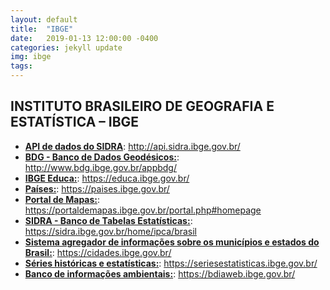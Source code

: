 ```yaml
---
layout: default
title:  "IBGE"
date:   2019-01-13 12:00:00 -0400
categories: jekyll update
img: ibge
tags:
---
```


## INSTITUTO BRASILEIRO DE GEOGRAFIA E ESTATÍSTICA – IBGE

- **[API de dados do SIDRA](http://api.sidra.ibge.gov.br/)**: http://api.sidra.ibge.gov.br/
- **[BDG - Banco de Dados Geodésicos:](http://www.bdg.ibge.gov.br/appbdg/)**: http://www.bdg.ibge.gov.br/appbdg/
- **[IBGE Educa:](https://educa.ibge.gov.br/)**: https://educa.ibge.gov.br/
- **[Países:](https://paises.ibge.gov.br/)**: https://paises.ibge.gov.br/
- **[Portal de Mapas:](https://portaldemapas.ibge.gov.br/portal.php#homepage)**: https://portaldemapas.ibge.gov.br/portal.php#homepage
- **[SIDRA - Banco de Tabelas Estatísticas:](https://sidra.ibge.gov.br/home/ipca/brasil)**: https://sidra.ibge.gov.br/home/ipca/brasil
- **[Sistema agregador de informações sobre os municípios e estados do Brasil:](https://cidades.ibge.gov.br/)**: https://cidades.ibge.gov.br/
- **[Séries históricas e estatísticas:](https://seriesestatisticas.ibge.gov.br/)**: https://seriesestatisticas.ibge.gov.br/
- **[Banco de informações ambientais:](https://bdiaweb.ibge.gov.br/)**: https://bdiaweb.ibge.gov.br/
